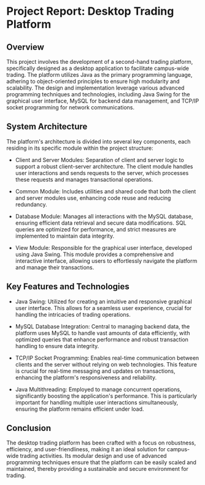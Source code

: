 # Project Report: Desktop Trading Platform
## Overview
This project involves the development of a second-hand trading platform, specifically designed as a desktop application to facilitate campus-wide trading. The platform utilizes Java as the primary programming language, adhering to object-oriented principles to ensure high modularity and scalability. The design and implementation leverage various advanced programming techniques and technologies, including Java Swing for the graphical user interface, MySQL for backend data management, and TCP/IP socket programming for network communications.

## System Architecture
The platform's architecture is divided into several key components, each residing in its specific module within the project structure:

- Client and Server Modules: Separation of client and server logic to support a robust client-server architecture. The client module handles user interactions and sends requests to the server, which processes these requests and manages transactional operations.

- Common Module: Includes utilities and shared code that both the client and server modules use, enhancing code reuse and reducing redundancy.

- Database Module: Manages all interactions with the MySQL database, ensuring efficient data retrieval and secure data modifications. SQL queries are optimized for performance, and strict measures are implemented to maintain data integrity.

- View Module: Responsible for the graphical user interface, developed using Java Swing. This module provides a comprehensive and interactive interface, allowing users to effortlessly navigate the platform and manage their transactions.

## Key Features and Technologies
- Java Swing: Utilized for creating an intuitive and responsive graphical user interface. This allows for a seamless user experience, crucial for handling the intricacies of trading operations.

- MySQL Database Integration: Central to managing backend data, the platform uses MySQL to handle vast amounts of data efficiently, with optimized queries that enhance performance and robust transaction handling to ensure data integrity.

- TCP/IP Socket Programming: Enables real-time communication between clients and the server without relying on web technologies. This feature is crucial for real-time messaging and updates on transactions, enhancing the platform's responsiveness and reliability.

- Java Multithreading: Employed to manage concurrent operations, significantly boosting the application's performance. This is particularly important for handling multiple user interactions simultaneously, ensuring the platform remains efficient under load.

## Conclusion
The desktop trading platform has been crafted with a focus on robustness, efficiency, and user-friendliness, making it an ideal solution for campus-wide trading activities. Its modular design and use of advanced programming techniques ensure that the platform can be easily scaled and maintained, thereby providing a sustainable and secure environment for trading.
